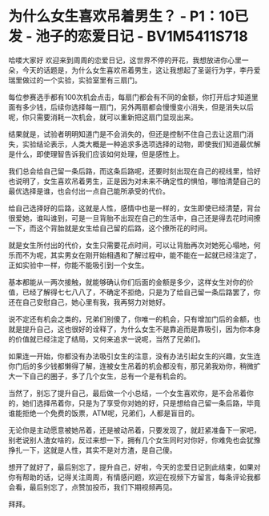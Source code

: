 # 为什么女生喜欢吊着男生？ - P1：10已发 - 池子的恋爱日记 - BV1M5411S718

哈喽大家好 欢迎来到周周的恋爱日记，这世界不停的开花，我想放进你心里一朵，今天的话题是，为什么女生喜欢吊着男生，这让我想起了圣诞行为学，李丹爱瑞里做过的一个实验，实验室里有三扇门。

每位参赛选手都有100次机会点击，每扇门都会有不同的金额，你打开后才知道里面有多少钱，后续你选择每一扇门，另外两扇都会慢慢变小消失，但是消失以后呢，你只需要消耗一次机会，就可以重新把这扇门显现出来。

结果就是，试验者明明知道门是不会消失的，但还是控制不住自己去让这扇门消失，实验结论表示，人类大概是一种追求多选项选择的动物，即使我们知道最优解是什么，即使理智告诉我们应该如何处理，但是感性上。

我们总会给自己留一条后路，而这条后路呢，还要时刻出现在自己的视线里，恰好也说明了，女生喜欢吊着男生，正是因为对未来不确定性的惧怕，哪怕清楚自己的最优选择是谁，也会付出一点自己能所承受的代价。

给自己选择好的后路，这就是人性，感情中也是一样的，女生即使已经清楚，背台很爱她，谁叫谁到，可是一旦背胎不出现在自己的生活中，自己还是得去花时间撩一下，而这个背胎就是女生给自己留的后路，这个撩所花的时间。

就是女生所付出的代价，女生只需要花点时间，可以让背胎再次对她死心塌地，何乐而不为呢，其实男女在刚开始相遇和了解过程中，能不能在一起就已经注定了，正如实验中一样，你能不能吸引到一个女生。

基本都能从一两次接触，就能够确认你们后面的金额是多少，这样女生对你的价值，已经了解得七七八八了，不确定不拒绝，只是为了给自己留一条后路罢了，你还在自己安慰自己，她心里有我，我再努力对她好。

说不定还有机会之类的，兄弟们别傻了，你唯一的机会，只有增加门后的金额，也就是提升自己，这也很好的诠释了，为什么女生不是靠追而是靠吸引，因为你本身的价值就已经注定了结局，又何来追求一说呢，当然了兄弟们。

如果连一开始，你都没有办法吸引女生的注意，没有办法引起女生的兴趣，女生连你门后的多少钱都懒得了解，连被女生吊着的机会都没有，那兄弟我劝你，稍微扩大一下自己的圈子，多了几个女生，总有一个是有机会的。

当然了，别忘了提升自己，最后做一个小总结，一个女生喜欢你，是不会吊着你的，她们选择吊着你，只是为了享受你对她的好，只是想给自己留一条后路，毕竟谁能拒绝一个免费的饭票，ATM呢，兄弟们，人都是盲目的。

无论你是主动愿意被她吊着，还是被动吊着，只要发现了，就赶紧准备下一家吧，别老说别人渣女啥的，反过来想一下，拥有几个女生同时对你好，你难免也会犹豫挣扎一下，这就是人性，其实不是对方渣，是自己傻。

想开了就好了，最后别忘了，提升自己，好啦，今天的恋爱日记到此结束，如果对你有帮助的话，记得关注周周，有情感问题，欢迎在视频下方留言，每条评论我都会看，最后别忘了，点赞加投币，我们下期视频再见。

拜拜。